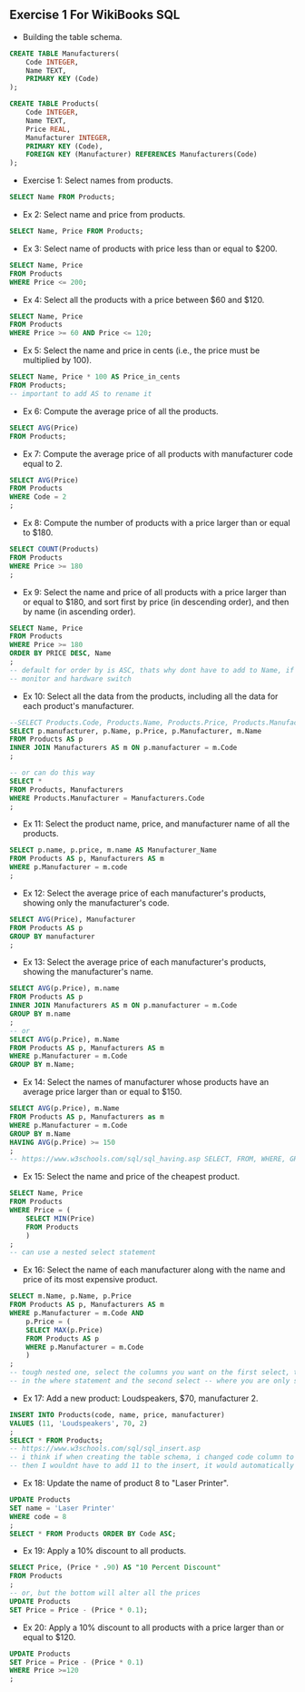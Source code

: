 ## Exercise 1 For WikiBooks SQL 

* Building the table schema.
```SQL
CREATE TABLE Manufacturers(
	Code INTEGER,
	Name TEXT,
	PRIMARY KEY (Code)
);

CREATE TABLE Products(
	Code INTEGER,
	Name TEXT,
	Price REAL,
	Manufacturer INTEGER,
	PRIMARY KEY (Code),
	FOREIGN KEY (Manufacturer) REFERENCES Manufacturers(Code)
);
```
* Exercise 1: Select names from products.
```SQL
SELECT Name FROM Products;
```
* Ex 2: Select name and price from products.
```SQL
SELECT Name, Price FROM Products;
```
* Ex 3: Select name of products with price less than or equal to $200.
```SQL
SELECT Name, Price 
FROM Products 
WHERE Price <= 200;
```
* Ex 4: Select all the products with a price between $60 and $120.
```SQL 
SELECT Name, Price 
FROM Products 
WHERE Price >= 60 AND Price <= 120;
```
* Ex 5: Select the name and price in cents (i.e., the price must be multiplied by 100).
```SQL 
SELECT Name, Price * 100 AS Price_in_cents
FROM Products; 
-- important to add AS to rename it 
```
* Ex 6: Compute the average price of all the products.
```SQL
SELECT AVG(Price)
FROM Products;
```
* Ex 7: Compute the average price of all products with manufacturer code equal to 2.
```SQL 
SELECT AVG(Price)
FROM Products
WHERE Code = 2
;
```
* Ex 8: Compute the number of products with a price larger than or equal to $180.
```SQL 
SELECT COUNT(Products)
FROM Products
WHERE Price >= 180
;
```
* Ex 9: Select the name and price of all products with a price larger than or equal to $180, and sort first by price (in descending order), and then by name (in ascending order).
```SQL 
SELECT Name, Price
FROM Products
WHERE Price >= 180
ORDER BY PRICE DESC, Name
;
-- default for order by is ASC, thats why dont have to add to Name, if i add desc to name
-- monitor and hardware switch 
```
* Ex 10: Select all the data from the products, including all the data for each product's manufacturer. 
```SQL 
--SELECT Products.Code, Products.Name, Products.Price, Products.Manufacturer, Manufacturers.name
SELECT p.manufacturer, p.Name, p.Price, p.Manufacturer, m.Name
FROM Products AS p
INNER JOIN Manufacturers AS m ON p.manufacturer = m.Code
;

-- or can do this way 
SELECT * 
FROM Products, Manufacturers
WHERE Products.Manufacturer = Manufacturers.Code
;
```
* Ex 11: Select the product name, price, and manufacturer name of all the products.
```SQL 
SELECT p.name, p.price, m.name AS Manufacturer_Name
FROM Products AS p, Manufacturers AS m
WHERE p.Manufacturer = m.code
;
```
* Ex 12: Select the average price of each manufacturer's products, showing only the manufacturer's code.
```SQL 
SELECT AVG(Price), Manufacturer
FROM Products AS p
GROUP BY manufacturer
;
```
* Ex 13: Select the average price of each manufacturer's products, showing the manufacturer's name.
```SQL 
SELECT AVG(p.Price), m.name
FROM Products AS p
INNER JOIN Manufacturers AS m ON p.manufacturer = m.Code
GROUP BY m.name
;
-- or
SELECT AVG(p.Price), m.Name
FROM Products AS p, Manufacturers AS m
WHERE p.Manufacturer = m.Code
GROUP BY m.Name;
```
* Ex 14: Select the names of manufacturer whose products have an average price larger than or equal to $150.
```SQL 
SELECT AVG(p.Price), m.Name
FROM Products AS p, Manufacturers as m
WHERE p.Manufacturer = m.Code
GROUP BY m.Name
HAVING AVG(p.Price) >= 150
;
-- https://www.w3schools.com/sql/sql_having.asp SELECT, FROM, WHERE, GROUP BY, HAVING, ORDER BY
```
* Ex 15: Select the name and price of the cheapest product.
```SQL 
SELECT Name, Price
FROM Products
WHERE Price = (
	SELECT MIN(Price)
	FROM Products
	)
;
-- can use a nested select statement 
```
* Ex 16: Select the name of each manufacturer along with the name and price of its most expensive product.
```SQL 
SELECT m.Name, p.Name, p.Price
FROM Products AS p, Manufacturers AS m
WHERE p.Manufacturer = m.Code AND
	p.Price = (
	SELECT MAX(p.Price)
	FROM Products AS p
	WHERE p.Manufacturer = m.Code
	)
;
-- tough nested one, select the columns you want on the first select, then filter your search 
-- in the where statement and the second select -- where you are only selecting max prices
```
* Ex 17: Add a new product: Loudspeakers, $70, manufacturer 2.
```SQL 
INSERT INTO Products(code, name, price, manufacturer)
VALUES (11, 'Loudspeakers', 70, 2)
;
SELECT * FROM Products;
-- https://www.w3schools.com/sql/sql_insert.asp
-- i think if when creating the table schema, i changed code column to an index column 
-- then I wouldnt have to add 11 to the insert, it would automatically know to +1 index
```
* Ex 18: Update the name of product 8 to "Laser Printer".
```SQL 
UPDATE Products
SET name = 'Laser Printer'
WHERE code = 8
;
SELECT * FROM Products ORDER BY Code ASC;
```
* Ex 19: Apply a 10% discount to all products.
```SQL 
SELECT Price, (Price * .90) AS "10 Percent Discount"
FROM Products
;
-- or, but the bottom will alter all the prices
UPDATE Products   
SET Price = Price - (Price * 0.1);
```
* Ex 20: Apply a 10% discount to all products with a price larger than or equal to $120.
```SQL 
UPDATE Products   
SET Price = Price - (Price * 0.1)
WHERE Price >=120
;
```
